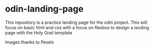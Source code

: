 # odin-landing-page

This repository is a practice landing page for the odin project. This will focus on basic html and css with a focus on flexbox to design a landing page with the Holy Grail template

Images thanks to Pexels